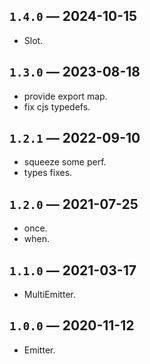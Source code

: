 ## `1.4.0` — 2024-10-15
* Slot.

## `1.3.0` — 2023-08-18
* provide export map.
* fix cjs typedefs.

## `1.2.1` — 2022-09-10
* squeeze some perf.
* types fixes.

## `1.2.0` — 2021-07-25
* once.
* when.

## `1.1.0` — 2021-03-17
* MultiEmitter.

## `1.0.0` — 2020-11-12
* Emitter.

